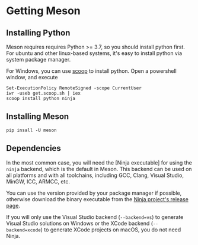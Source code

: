 # Getting Meson

## Installing Python

Meson requires requires Python >= 3.7, so you should install python
first. For ubuntu and other linux-based systems, it's easy to install python
via system package manager.

For Windows, you can use [scoop](https://scoop.sh/)
to install python. Open a powershell window, and execute
```
Set-ExecutionPolicy RemoteSigned -scope CurrentUser
iwr -useb get.scoop.sh | iex
scoop install python ninja
```

## Installing Meson

```
pip insall -U meson
```

## Dependencies

In the most common case, you will need the [Ninja executable] for
using the `ninja` backend, which is the default in Meson. This backend
can be used on all platforms and with all toolchains, including GCC,
Clang, Visual Studio, MinGW, ICC, ARMCC, etc.

You can use the version provided by your package manager if possible,
otherwise download the binary executable from the [Ninja project's
release page](https://github.com/ninja-build/ninja/releases).

If you will only use the Visual Studio backend (`--backend=vs`) to
generate Visual Studio solutions on Windows or the XCode backend
(`--backend=xcode`) to generate XCode projects on macOS, you do not
need Ninja.
